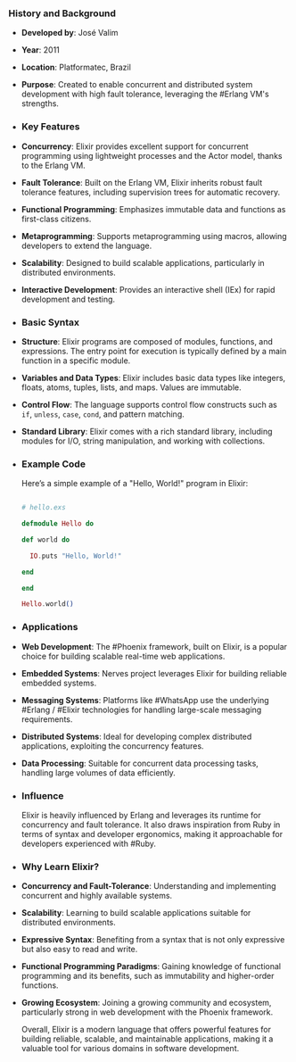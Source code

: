 ### **History and Background**
- **Developed by**: José Valim
- **Year**: 2011
- **Location**: Platformatec, Brazil
- **Purpose**: Created to enable concurrent and distributed system development with high fault tolerance, leveraging the #Erlang VM's strengths.
- ### **Key Features**
- **Concurrency**: Elixir provides excellent support for concurrent programming using lightweight processes and the Actor model, thanks to the Erlang VM.
- **Fault Tolerance**: Built on the Erlang VM, Elixir inherits robust fault tolerance features, including supervision trees for automatic recovery.
- **Functional Programming**: Emphasizes immutable data and functions as first-class citizens.
- **Metaprogramming**: Supports metaprogramming using macros, allowing developers to extend the language.
- **Scalability**: Designed to build scalable applications, particularly in distributed environments.
- **Interactive Development**: Provides an interactive shell (IEx) for rapid development and testing.
- ### **Basic Syntax**
- **Structure**: Elixir programs are composed of modules, functions, and expressions. The entry point for execution is typically defined by a main function in a specific module.
- **Variables and Data Types**: Elixir includes basic data types like integers, floats, atoms, tuples, lists, and maps. Values are immutable.
- **Control Flow**: The language supports control flow constructs such as `if`, `unless`, `case`, `cond`, and pattern matching.
- **Standard Library**: Elixir comes with a rich standard library, including modules for I/O, string manipulation, and working with collections.
- ### **Example Code**
  
  Here’s a simple example of a "Hello, World!" program in Elixir:
  
  ```elixir
  
  # hello.exs
  
  defmodule Hello do
  
  def world do
  
    IO.puts "Hello, World!"
  
  end
  
  end
  
  Hello.world()
  
  ```
- ### **Applications**
- **Web Development**: The #Phoenix framework, built on Elixir, is a popular choice for building scalable real-time web applications.
- **Embedded Systems**: Nerves project leverages Elixir for building reliable embedded systems.
- **Messaging Systems**: Platforms like #WhatsApp use the underlying #Erlang / #Elixir technologies for handling large-scale messaging requirements.
- **Distributed Systems**: Ideal for developing complex distributed applications, exploiting the concurrency features.
- **Data Processing**: Suitable for concurrent data processing tasks, handling large volumes of data efficiently.
- ### **Influence**
  
  Elixir is heavily influenced by Erlang and leverages its runtime for concurrency and fault tolerance. It also draws inspiration from Ruby in terms of syntax and developer ergonomics, making it approachable for developers experienced with #Ruby.
- ### **Why Learn Elixir?**
- **Concurrency and Fault-Tolerance**: Understanding and implementing concurrent and highly available systems.
- **Scalability**: Learning to build scalable applications suitable for distributed environments.
- **Expressive Syntax**: Benefiting from a syntax that is not only expressive but also easy to read and write.
- **Functional Programming Paradigms**: Gaining knowledge of functional programming and its benefits, such as immutability and higher-order functions.
- **Growing Ecosystem**: Joining a growing community and ecosystem, particularly strong in web development with the Phoenix framework.
  
  Overall, Elixir is a modern language that offers powerful features for building reliable, scalable, and maintainable applications, making it a valuable tool for various domains in software development.